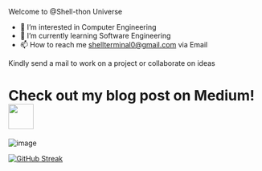 Welcome to @Shell-thon Universe
- 👀 I’m interested in Computer Engineering
- 🌱 I’m currently learning Software Engineering
- 📫 How to reach me shellterminal0@gmail.com via Email

Kindly send a mail to work on a project or collaborate on ideas

# Check out my blog post on Medium! [<img src="https://cdn.svgporn.com/logos/medium.svg" width="50" height="50">](https://medium.com/@shell-terminal)
![image](https://user-images.githubusercontent.com/113628692/213180495-6aefd2df-bd28-4773-baf8-6ae202ca27e5.png)


[![GitHub Streak](https://streak-stats.demolab.com?user=Shell-thon&theme=android-dark&date_format=M%20j%5B%2C%20Y%5D)](https://git.io/streak-stats)




<!---
Shell-thon/Shell-thon is a ✨ special ✨ repository because its `README.md` (this file) appears on your GitHub profile.
You can click the Preview link to take a look at your changes.
--->
